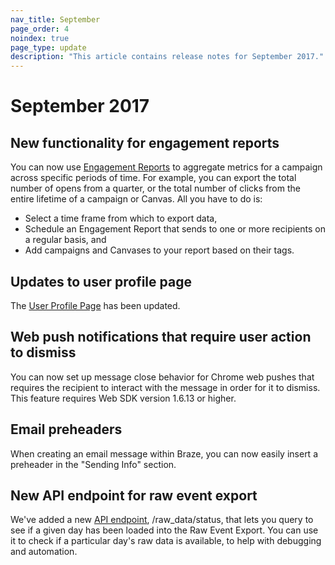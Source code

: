 ```yaml
---
nav_title: September
page_order: 4
noindex: true
page_type: update
description: "This article contains release notes for September 2017."
---
```


# September 2017

## New functionality for engagement reports

You can now use [Engagement Reports][72] to aggregate metrics for a campaign across specific periods of time. For example, you can export the total number of opens from a quarter, or the total number of clicks from the entire lifetime of a campaign or Canvas. All you have to do is:
- Select a time frame from which to export data,
- Schedule an Engagement Report that sends to one or more recipients on a regular basis, and
- Add campaigns and Canvases to your report based on their tags.

## Updates to user profile page

The [User Profile Page][73] has been updated.

## Web push notifications that require user action to dismiss

You can now set up message close behavior for Chrome web pushes that requires the recipient to interact with the message in order for it to dismiss. This feature requires Web SDK version 1.6.13 or higher.

## Email preheaders

When creating an email message within Braze, you can now easily insert a preheader in the "Sending Info" section.

## New API endpoint for raw event export

We've added a new [API endpoint][71], /raw_data/status, that lets you query to see if a given day has been loaded into the Raw Event Export. You can use it to check if a particular day's raw data is available, to help with debugging and automation.



[71]: {{site.baseurl}}/developer_guide/rest_api/api_network_connectivity_issues/#whitelisting-brazes-api-endpoint-ip-ranges
[72]: {{site.baseurl}}/user_guide/data_and_analytics/your_reports/engagement_reports/#engagement-reports
[73]: {{site.baseurl}}/user_guide/engagement_tools/segments/using_user_search/#using-user-search
[98]:{{site.baseurl}}/user_guide/onboarding/platform_administrative_features/#authentication-rules
